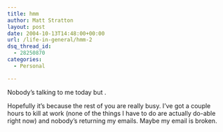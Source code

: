 ```yaml
---
title: hmm
author: Matt Stratton
layout: post
date: 2004-10-13T14:48:00+00:00
url: /life-in-general/hmm-2
dsq_thread_id:
  - 28250870
categories:
  - Personal

---
```

Nobody&#8217;s talking to me today but .

Hopefully it&#8217;s because the rest of you are really busy. I&#8217;ve got a couple hours to kill at work (none of the things I have to do are actually do-able right now) and nobody&#8217;s returning my emails. Maybe my email is broken.